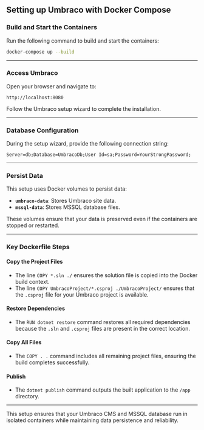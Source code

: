 ## Setting up Umbraco with Docker Compose

### Build and Start the Containers
Run the following command to build and start the containers:

```bash
docker-compose up --build
```

---

### Access Umbraco
Open your browser and navigate to:

```text
http://localhost:8080
```

Follow the Umbraco setup wizard to complete the installation.

---

### Database Configuration
During the setup wizard, provide the following connection string:

```text
Server=db;Database=UmbracoDb;User Id=sa;Password=YourStrongPassword;
```

---

### Persist Data
This setup uses Docker volumes to persist data:

- **`umbraco-data`**: Stores Umbraco site data.
- **`mssql-data`**: Stores MSSQL database files.

These volumes ensure that your data is preserved even if the containers are stopped or restarted.

---

### Key Dockerfile Steps

#### Copy the Project Files
- The line `COPY *.sln ./` ensures the solution file is copied into the Docker build context.
- The line `COPY UmbracoProject/*.csproj ./UmbracoProject/` ensures that the `.csproj` file for your Umbraco project is available.

#### Restore Dependencies
- The `RUN dotnet restore` command restores all required dependencies because the `.sln` and `.csproj` files are present in the correct location.

#### Copy All Files
- The `COPY . .` command includes all remaining project files, ensuring the build completes successfully.

#### Publish
- The `dotnet publish` command outputs the built application to the `/app` directory.

---

This setup ensures that your Umbraco CMS and MSSQL database run in isolated containers while maintaining data persistence and reliability.

